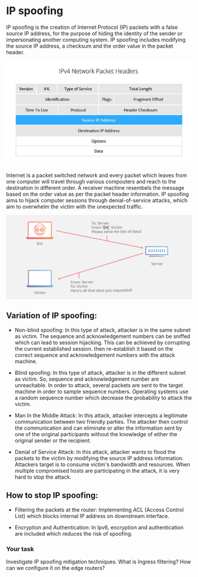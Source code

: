 # IP spoofing

IP spoofing is the creation of Internet Protocol (IP)
packets with a false source IP address, for the purpose
of hiding the identity of the sender or impersonating
another computing system. IP spoofing includes modifying the source IP address, a checksum and the order value in the packet header.

![GitHub Logo](./images/ip-spoofing.jpg)
<!--- (source: https://www.incapsula.com/ddos/ip-spoofing.html) -->

Internet is a packet switched network and every packet which leaves from one computer will travel through various compouters and reach to the destination in different order. A receiver machine resembels the message based on the order value as per the packet header information. IP spoofing aims to hijack computer sessions through denial-of-service attacks, which aim to overwhelm the victim with the unexpected traffic.



![GitHub Logo](./images/ip-spoofing.png)
<!--- (source: https://www.cloudflare.com/learning/ddos/glossary/ip-spoofing/) -->

## Variation of IP spoofing:

* Non-blind spoofing: In this type of attack, attacker is in the same subnet as victim. The sequence and acknowledgement numbers can be sniffed which can lead to session hijacking. This can be achieved by corrupting the current established session. then re-establish it based on the correct sequence and acknowledgement numbers with the attack machine.

* Blind spoofing: In this type of attack, attacker is in the different subnet as victim. So, sequence and acknowledgement number are unreachable. In order to attack, several packets are sent to the target machine in order to sample sequence numbers. Operating systems use a random sequence number which decrease the probability to attack the victim.  

* Man In the Middle Attack: In this attack, attacker intercepts a legitimate communication between two friendly parties. The attacker then control the communication and can eliminate or alter the information sent by one of the original participants without the knowledge of either the original sender or the recipient.

* Denial of Service Attack: In this attack, attacker wants to flood the packets to the victim by modifying the source IP address information. Attackers target is to consume victim's bandwidth and resources. When multiple compromised hosts are participating in the attack, it is very hard to stop the attack.

## How to stop IP spoofing:

* Filtering the packets at the router: Implementing ACL (Access Control List) which blocks internal IP address on downstream interface.

* Encryption and Authentication: In Ipv6, encryption and authentication are included which reduces the risk of spoofing.

### Your task
Investigate IP spoofing mitigation techniques. What is Ingress filtering? How can we configure it on the edge routers?